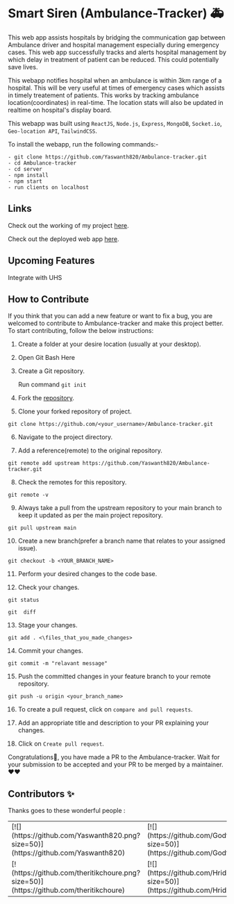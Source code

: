 # Smart Siren (Ambulance-Tracker) 🚑

This web app assists hospitals by bridging the communication gap between Ambulance driver and hospital management especially during emergency cases. This web app successfully tracks and alerts hospital management by which delay in treatment of patient can be reduced. This could potentially save lives.

This webapp notifies hospital when an ambulance is within 3km range of a hospital. This will be very useful at times of emergency cases which assists in timely treatement of patients. This works by tracking ambulance location(coordinates) in real-time. The location stats will also be updated in realtime on hospital's display board.

This webapp was built using `ReactJS`, `Node.js`, `Express`, `MongoDB`, `Socket.io`, `Geo-location API`, `TailwindCSS`.

To install the webapp, run the following commands:-

    - git clone https://github.com/Yaswanth820/Ambulance-tracker.git
    - cd Ambulance-tracker
    - cd server
    - npm install
    - npm start
    - run clients on localhost


## Links
Check out the working of my project [here](https://youtu.be/KkqGRHMl9Sk).

Check out the deployed web app [here](https://react-amb-driver.herokuapp.com/ ).

## Upcoming Features
Integrate with UHS

## How to Contribute

If you think that you can add a new feature or want to fix a bug, you are welcomed to contribute to Ambulance-tracker and make this project better. To start contributing, follow the below instructions:

1. Create a folder at your desire location (usually at your desktop).

2. Open Git Bash Here

3. Create a Git repository.

   Run command `git init`

4. Fork the [repository](https://github.com/Yaswanth820/Ambulance-tracker.git).

5. Clone your forked repository of project.

```git clone
git clone https://github.com/<your_username>/Ambulance-tracker.git 
```

6. Navigate to the project directory.

7. Add a reference(remote) to the original repository.

```
git remote add upstream https://github.com/Yaswanth820/Ambulance-tracker.git
```

8. Check the remotes for this repository.

```
git remote -v
```

9. Always take a pull from the upstream repository to your main branch to keep it updated as per the main project repository.

```
git pull upstream main
```

10. Create a new branch(prefer a branch name that relates to your assigned issue).

```
git checkout -b <YOUR_BRANCH_NAME>
```

11. Perform your desired changes to the code base.

12. Check your changes.

```
git status
```

```
git  diff
```

13. Stage your changes.

```
git add . <\files_that_you_made_changes>
```

14. Commit your changes.

```
git commit -m "relavant message"
```

15. Push the committed changes in your feature branch to your remote repository.

```
git push -u origin <your_branch_name>
```

16. To create a pull request, click on `compare and pull requests`.

17. Add an appropriate title and description to your PR explaining your changes.

18. Click on `Create pull request`.

Congratulations🎉, you have made a PR to the Ambulance-tracker.
Wait for your submission to be accepted and your PR to be merged by a maintainer.
❤❤
## Contributors ✨

Thanks goes to these wonderful people :
<table>
  <tr>
<td>
[![](https://github.com/Yaswanth820.png?size=50)](https://github.com/Yaswanth820)
</td>
<td>
[![](https://github.com/Godfryderycerz.png?size=50)](https://github.com/Godfryderycerz)
</td>
<td>
[![](https://github.com/Sakshi-75.png?size=50)](https://github.com/Sakshi-75)
</td>
<td>
[![](https://github.com/Arun89-crypto.png?size=50)](https://github.com/Arun89-crypto)
</td>
<td>
[![](https://github.com/UserJHansen.png?size=50)](https://github.com/UserJHansen)
</td>
</tr>
  <tr>
<td>
[!(https://github.com/theritikchoure.png?size=50)](https://github.com/theritikchoure)
</td>
<td>
[![](https://github.com/HridoyHazard.png?size=50)](https://github.com/HridoyHazard)
</td>
<td>
[![](https://github.com/AshishSharma1203.png?size=50)](https://github.com/AshishSharma1203)
</td>
<td>
[![](https://github.com/jatin00000.png?size=50)](https://github.com/jatin00000)
</td>
</tr>
</table>

